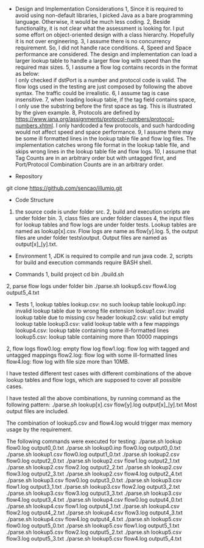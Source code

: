 * Design and Implementation Considerations
1, Since it is required to avoid using non-default libraries, I picked Java as a bare programming language. Otherwise, it would be much less coding.
2, Beside functionality, it is not clear what the assessment is looking for. I put some effort on object-oriented design with a class hierarchy. Hopefully it is not over engineering.
3, I assume there is no concurrency requirement. So, I did not handle race conditions.
4, Speed and Space performance are considered. The design and implementation can load a larger lookup table to handle a larger flow log with speed than the required max sizes.
5, I assume a flow log contains records in the format as below:   
<version> <account-id> <interface-id> <srcaddr> <dstaddr> <srcport> <dstport> <protocol> <packets> <bytes> <start> <end> <action> <log-status>
I only checked if dstPort is a number and protocol code is valid. The flow logs used in the testing are just composed by following the above syntax. The traffic could be irrealistic. 
6, I assume tag is case insensitive.
7, when loading lookup table, if the tag field contains space, I only use the substring before the first space as tag. This is illustrated by the given example.
8, Protocols are defined by https://www.iana.org/assignments/protocol-numbers/protocol-numbers.xhtml. I only hardcoded a few protocols, and such hardcoding would not affect speed and space performance.
9, I assume there may be some ill formatted lines in the lookup table file and flow log files. The implementation catches wrong file format in the lookup table file, and skips wrong lines in the lookup table file and flow logs.
10, I assume that Tag Counts are in an arbitrary order but with untagged first, and Port/Protocol Combination Counts are in an arbitrary order.

* Repository

git clone https://github.com/sencao/illumio.git

* Code Structure
1. the source code is under folder src.
2, build and execution scripts are under folder bin.
3, class files are under folder classes
4, the input files for lookup tables and flow logs are under folder tests. Lookup tables are named as lookup[x].csv. Flow logs are name as flow[y].log.
5, the output files are under folder tests\output. Output files are named as output[x]_[y].txt.

* Environment
1, JDK is required to compile and run java code.
2, scripts for build and execution commands require BASH shell.

* Commands
1, build project
    cd bin
    ./build.sh

2, parse flow logs
    under folder bin
    ./parse.sh lookup5.csv flow4.log output5_4.txt

* Tests
1, lookup tables
    lookup.csv: no such lookup table
    lookup0.inp: invalid lookup table due to wrong file extension
    lookup1.csv: invalid lookup table due to missing csv header
    lookup2.csv: valid but empty lookup table
    lookup3.csv: valid lookup table with a few mappings
    lookup4.csv: lookup table containing some ill-formatted lines
    lookup5.csv: lookup table containing more than 10000 mappings 

2, flow logs
    flow0.log: empty flow log
    flow1.log: flow log with tagged and untagged mappings
    flow2.log: flow log with some ill-formatted lines
    flow4.log: flow log with file size more than 10MB. 

I have tested different test cases with different combinations of the above lookup tables and flow logs, which are supposed to cover all possible cases.

I have tested all the above combinations, by running command as the following pattern:
    ./parse.sh lookup[x].csv flow[y].log output[x]_[y].txt
Most output files are included.

The combination of lookup5.csv and flow4.log would trigger max memory usage by the requirement.

The following commands were executed for testing:
    ./parse.sh lookup flow0.log output0_0.txt
    ./parse.sh lookup0.inp flow0.log output0_0.txt
    ./parse.sh lookup1.csv flow0.log output1_0.txt
    ./parse.sh lookup2.csv flow0.log output2_0.txt
    ./parse.sh lookup2.csv flow1.log output2_1.txt
    ./parse.sh lookup2.csv flow2.log output2_2.txt
    ./parse.sh lookup2.csv flow3.log output2_3.txt
    ./parse.sh lookup2.csv flow4.log output2_4.txt
    ./parse.sh lookup3.csv flow0.log output3_0.txt
    ./parse.sh lookup3.csv flow1.log output3_1.txt
    ./parse.sh lookup3.csv flow2.log output3_2.txt
    ./parse.sh lookup3.csv flow3.log output3_3.txt
    ./parse.sh lookup3.csv flow4.log output3_4.txt
    ./parse.sh lookup4.csv flow0.log output4_0.txt
    ./parse.sh lookup4.csv flow1.log output4_1.txt
    ./parse.sh lookup4.csv flow2.log output4_2.txt
    ./parse.sh lookup4.csv flow3.log output4_3.txt
    ./parse.sh lookup4.csv flow4.log output4_4.txt
    ./parse.sh lookup5.csv flow0.log output5_0.txt
    ./parse.sh lookup5.csv flow1.log output5_1.txt
    ./parse.sh lookup5.csv flow2.log output5_2.txt
    ./parse.sh lookup5.csv flow3.log output5_3.txt
    ./parse.sh lookup5.csv flow4.log output5_4.txt
